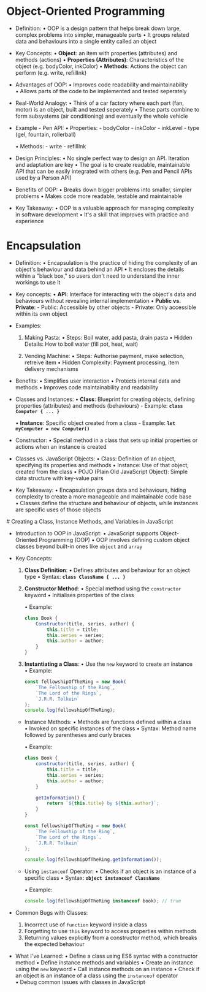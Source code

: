 
# Object-Oriented Programming

* Definition:
    • OOP is a design pattern that helps break down large, complex problems into simpler, manageable parts
    • It groups related data and behaviours into a single entity called an object

* Key Concepts:
    • __Object__: an item with properties (attributes) and methods (actions)
    • __Properties (Attributes)__: Characteristics of the object (e.g. bodyColor, inkColor)
    • __Methods__: Actions the object can perform (e.g. write, refillInk)

* Advantages of OOP:
    • Improves code readability and maintainability
    • Allows parts of the code to be implemented and tested seperately

* Real-World Analogy:
    • Think of a car factory where each part (fan, motor) is an object, built and tested seperately
    • These parts combine to form subsystems (air conditioning) and eventually the whole vehicle

* Example - Pen API:
    • Properties:
        - bodyColor
        - inkColor
        - inkLevel
        - type (gel, fountain, rollerball)

    • Methods:
        - write
        - refillInk

* Design Principles:
    • No single perfect way to design an API. Iteration and adaptation are key
    • The goal is to create readable, maintainable API that can be easily integrated with others (e.g. Pen and Pencil APIs used by a Person API)

* Benefits of OOP:
    • Breaks down bigger problems into smaller, simpler problems
    • Makes code more readable, testable and maintainable

* Key Takeaway:
    • OOP is a valuable approach for managing complexity in software development
    • It's a skill that improves with practice and experience


# Encapsulation

* Definition:
    • Encapsulation is the practice of hiding the complexity of an object's behaviour and data behind an API
    • It encloses the details within a "black box," so users don't need to understand the inner workings to use it

* Key concepts:
    • __API__: Interface for interacting with the object's data and behaviours without revealing internal implementation
    • __Public vs. Private__:
        - Public: Accessible by other objects
        - Private: Only accessible within its own object

* Examples:

    1. Making Pasta:
        • Steps: Boil water, add pasta, drain pasta
        • Hidden Details: How to boil water (fill pot, heat, wait)

    2. Vending Machine:
        • Steps: Authorise payment, make selection, retreive item
        • Hidden Complexity: Payment processing, item delivery mechanisms

* Benefits:
    • Simplifies user interaction
    • Protects internal data and methods
    • Improves code maintainability and readability

* Classes and Instances:
    • __Class__: Blueprint for creating objects, defining properties (attributes) and methods (behaviours)
        - Example: __`class Computer { ... }`__

    • __Instance__: Specific object created from a class
        - Example: __`let myComputer = new Computer()`__

* Constructor:
    • Special method in a class that sets up initial properties or actions when an instance is created

* Classes vs. JavaScript Objects:
    • Class: Definition of an object, specifying its properties and methods
    • Instance: Use of that object, created from the class
    • POJO (Plain Old JavaScript Object): Simple data structure with key-value pairs

* Key Takeaway:
    • Encapsulation groups data and behaviours, hiding complexity to create a more manageable and maintainable code base
    • Classes define the structure and behaviour of objects, while instances are specific uses of those objects



# Creating a Class, Instance Methods, and Variables in JavaScript

* Introduction to OOP in JavaScript:
    • JavaScript supports Object-Oriented Programming (OOP)
    • OOP involves defining custom object classes beyond built-in ones like `object` and `array`

* Key Concepts:
    1. __Class Definition__:
        • Defines attributes and behaviour for an object type
        • Syntax: __`class ClassName { ... }`__

    2. __Constructor Method__:
        • Special method using the `constructor` keyword
        • Initialises properties of the class

        • Example:
        ```js
        class Book {
            Constructor(title, series, author) {
                this.title = title;
                this.series = series;
                this.author = author;
            }
        }
        ```

    3. __Instantiating a Class__:
        • Use the `new` keyword to create an instance
        • Example:
        ```js
        const fellowshipOfTheRing = new Book(
            `The Fellowship of the Ring`,
            `The Lord of the Rings`,
            `J.R.R. Tolkein`
        );
        console.log(fellowshipOfTheRing);
        ```


    * Instance Methods:
        • Methods are functions defined within a class
        • Invoked on specific instances of the class
        • Syntax: Method name followed by parentheses and curly braces

        • Example:
        ```js
        class Book {
            constructor(title, series, author) {
                this.title = title;
                this.series = series;
                this.author = author;
            }

            getInformation() {
                return `${this.title} by ${this.author}`;
            }
        }

        const fellowshipOfTheRing = new Book(
            `The Fellowship of the Ring`,
            `The Lord of the Rings`.
            `J.R.R. Tolkein`
        );

        console.log(fellowshipOfTheRing.getInformation());
        ```

    * Using `instanceof` Operator:
        • Checks if an object is an instance of a specific class
        • Syntax: __`object instanceof ClassName`__

        • Example:

        ```js
        console.log(fellowshipOfTheRing instanceof book); // true
        ```

* Common Bugs with Classes:
    1. Incorrect use of `function` keyword inside a class
    2. Forgetting to use `this` keyword to access properties within methods
    3. Returning values explicitly from a constructor method, which breaks the expected behaviour

* What I've Learned:
    • Define a class using ES6 syntac with a constructor method
    • Define instance methods and variables
    • Create an instance using the `new` keyword
    • Call instance methods on an instance
    • Check if an object is an instance of a class using the `instanceof` operator
    • Debug common issues with classes in JavaScript
